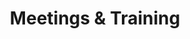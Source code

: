 ---
title: "Meetings & Training"
excerpt: "Discover upcoming & past workshops, training sessions, and collaborative meetings for members."
image: /assets/images/media/em-workshop.jpg
external_url: https://thefishcollective.github.io/meetings/
share: false
related: false
button: Learn more
---